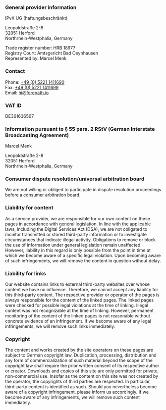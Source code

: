 ### General provider information

IPvX UG (haftungsbeschränkt)

Leopoldstraße 2-8<br />32051 Herford<br />Northrhein-Westphalia, Germany

Trade register number: HRB 18977<br />Registry Court: Amtsgericht Bad Oeynhausen<br />Represented by: Marcel Menk

### Contact

Phone: [+49 (0) 5221 1411690](tel:+4952211411690)<br />Fax: [+49 (0) 5221 1411699](tel:+4952211411699)<br />Email: <hi@forepath.io>

### VAT ID

DE361636567

### Information pursuant to § 55 para. 2 RStV (German Interstate Broadcasting Agreement)

Marcel Menk

Leopoldstraße 2-8<br />32051 Herford<br />Northrhein-Westphalia, Germany

### Consumer dispute resolution/universal arbitration board

We are not willing or obliged to participate in dispute resolution proceedings before a consumer arbitration board.

### Liability for content

As a service provider, we are responsible for our own content on these pages in accordance with general legislation. In line with the applicable laws, including the Digital Services Act (DSA), we are not obligated to monitor transmitted or stored third-party information or to investigate circumstances that indicate illegal activity. Obligations to remove or block the use of information under general legislation remain unaffected. However, liability in this regard is only possible from the point in time at which we become aware of a specific legal violation. Upon becoming aware of such infringements, we will remove the content in question without delay.

### Liability for links

Our website contains links to external third-party websites over whose content we have no influence. Therefore, we cannot accept any liability for this third-party content. The respective provider or operator of the pages is always responsible for the content of the linked pages. The linked pages were checked for possible legal violations at the time of linking. Illegal content was not recognizable at the time of linking. However, permanent monitoring of the content of the linked pages is not reasonable without concrete evidence of an infringement. If we become aware of any legal infringements, we will remove such links immediately.

### Copyright

The content and works created by the site operators on these pages are subject to German copyright law. Duplication, processing, distribution and any form of commercialization of such material beyond the scope of the copyright law shall require the prior written consent of its respective author or creator. Downloads and copies of this site are only permitted for private, non-commercial use. Insofar as the content on this site was not created by the operator, the copyrights of third parties are respected. In particular, third-party content is identified as such. Should you nevertheless become aware of a copyright infringement, please inform us accordingly. If we become aware of any infringements, we will remove such content immediately.
